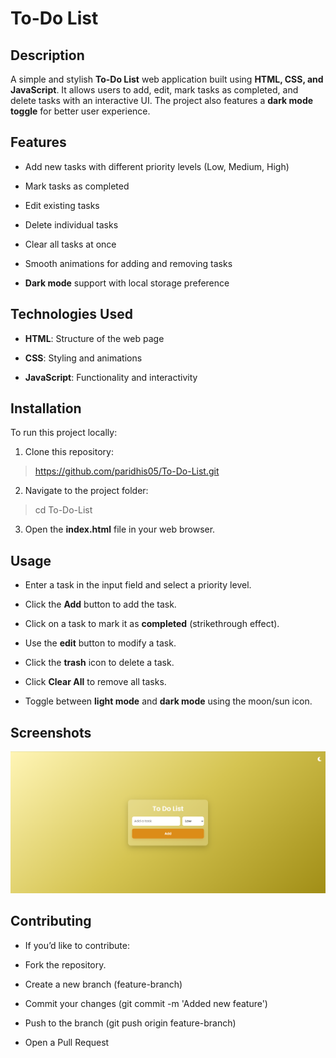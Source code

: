 # To-Do List

## Description

A simple and stylish **To-Do List** web application built using **HTML, CSS, and JavaScript**. It allows users to add, edit, mark tasks as completed, and delete tasks with an interactive UI. The project also features a **dark mode toggle** for better user experience.

## Features

* Add new tasks with different priority levels (Low, Medium, High)

* Mark tasks as completed

* Edit existing tasks

* Delete individual tasks

* Clear all tasks at once

* Smooth animations for adding and removing tasks

* __Dark mode__ support with local storage preference

## Technologies Used

* __HTML__: Structure of the web page

* __CSS__: Styling and animations

* __JavaScript__: Functionality and interactivity

## Installation

To run this project locally:

1. Clone this repository:
  > https://github.com/paridhis05/To-Do-List.git

2. Navigate to the project folder:
  > cd To-Do-List

3. Open the **index.html** file in your web browser.

## Usage

* Enter a task in the input field and select a priority level.

* Click the **Add** button to add the task.

* Click on a task to mark it as **completed** (strikethrough effect).

* Use the **edit** button to modify a task.

* Click the **trash** icon to delete a task.

* Click **Clear All** to remove all tasks.

* Toggle between **light mode** and **dark mode** using the moon/sun icon.

## Screenshots

![Light mode To Do List!](/assets/images/image1.png "To Do List")

## Contributing

* If you’d like to contribute:

* Fork the repository.

* Create a new branch (feature-branch)

* Commit your changes (git commit -m 'Added new feature')

* Push to the branch (git push origin feature-branch)

* Open a Pull Request
